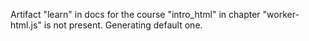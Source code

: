 Artifact "learn" in docs for the course "intro_html" in chapter "worker-html.js" is not present. Generating default one.
